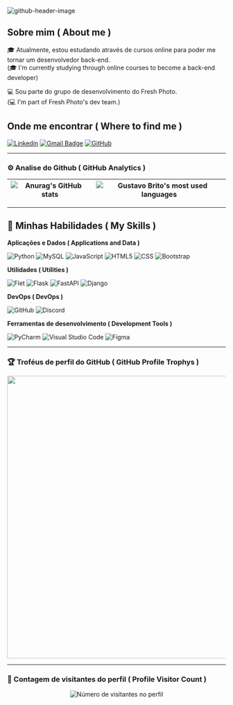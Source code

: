 ![github-header-image](https://github.com/user-attachments/assets/e9910e11-b3dd-4c48-a87b-52b4ba49b0b9)

## Sobre mim ( About me )
🎓 Atualmente, estou estudando através de cursos online para poder me tornar um desenvolvedor back-end.<br> (🎓 I'm currently studying through online courses to become a back-end developer)

💻 Sou parte do grupo de desenvolvimento do Fresh Photo.<br> (💻 I'm part of Fresh Photo's dev team.)

## Onde me encontrar ( Where to find me )
[![Linkedin](https://img.shields.io/badge/-GustavoBritoBechelli-blue?style=flat-square&logo=Linkedin&logoColor=white&link=https://www.linkedin.com/in/gustavo-brito-bechelli/)](https://www.linkedin.com/in/gustavo-brito-bechelli-404baa322/)
[![Gmail Badge](https://img.shields.io/badge/-gustavobrito.bc@gmail.com-006bed?style=flat-square&logo=Gmail&logoColor=white&link=mailto:Gustavobrito.bc@gmail.com)](mailto:gustavobrito.bc@gmail.com)
[![GitHub](https://img.shields.io/github/followers/Gustavo-Brito-Bechelli?label=follow&style=social)](https://github.com/Gustavo-Brito-Bechelli)

---
### ⚙️ Analise do Github ( GitHub Analytics )

| ![Anurag's GitHub stats](https://github-readme-stats.vercel.app/api?username=Gustavo-Brito-Bechelli&show_icons=true&theme=tokyonight) | ![Gustavo Brito's most used languages](https://github-readme-stats.vercel.app/api/top-langs/?username=Gustavo-Brito-Bechelli&layout=donut&theme=tokyonight&hide_border=true) |
| --- | --- |

---
## 🚀 Minhas Habilidades ( My Skills )

**Aplicações e Dados ( Applications and Data )**

![Python](https://img.shields.io/badge/-Python-333333?style=flat&logo=python)
![MySQL](https://img.shields.io/badge/-MySQL-333333?style=flat&logo=mysql)
![JavaScript](https://img.shields.io/badge/-JavaScript-333333?style=flat&logo=javascript)
![HTML5](https://img.shields.io/badge/-HTML5-333333?style=flat&logo=HTML5)
![CSS](https://img.shields.io/badge/-CSS-333333?style=flat&logo=CSS3&logoColor=1572B6)
![Bootstrap](https://img.shields.io/badge/-Bootstrap-333333?style=flat&logo=bootstrap)

**Utilidades ( Utilities )**

![Flet](https://img.shields.io/badge/-Flet-333333?style=flat&logo=flet)
![Flask](https://img.shields.io/badge/-Flask-333333?style=flat&logo=flask)
![FastAPI](https://img.shields.io/badge/-FastAPI-333333?style=flat&logo=fastapi)
![Django](https://img.shields.io/badge/-Django-333333?style=flat&logo=django)

**DevOps ( DevOps )**

![GitHub](https://img.shields.io/badge/-GitHub-333333?style=flat&logo=github)
![Discord](https://img.shields.io/badge/-Discord-333333?style=flat&logo=discord)

**Ferramentas de desenvolvimento ( Development Tools )**

![PyCharm](https://img.shields.io/badge/-PyCharm%20Studio%20Code-333333?style=flat&logo=pycharm&logoColor=007ACC)
![Visual Studio Code](https://img.shields.io/badge/-Visual%20Studio%20Code-333333?style=flat&logo=visual-studio-code&logoColor=007ACC)
![Figma](https://img.shields.io/badge/-Figma-333333?style=flat&logo=figma&logoColor=007ACC)

---
### 🏆 Troféus de perfil do GitHub ( GitHub Profile Trophys )

<p align="center">
  <a
    href="https://github.com/Gustavo-Brito-Bechelli/github-profile-trophy"
    title="repositório de troféus"
  >
    <img
      width="650"
      src="https://github-profile-trophy.vercel.app/?username=Gustavo-Brito-Bechelli&column=8&theme=tokyonight&no-frame=true&no-bg=true"
    />
  </a>
</p>

---

### 📍 Contagem de visitantes do perfil ( Profile Visitor Count )
<p align="center">
  <img
    src="https://profile-counter.glitch.me/Gustavo-Brito-Bechelli/count.svg"
    alt="Número de visitantes no perfil"
  />
</p>
